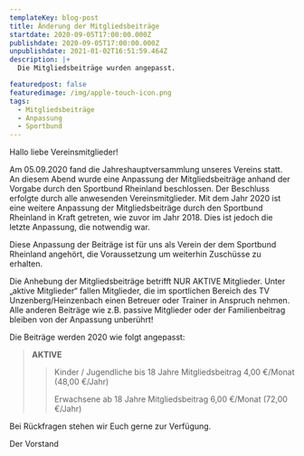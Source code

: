 ```yaml
---
templateKey: blog-post
title: Änderung der Mitgliedsbeiträge
startdate: 2020-09-05T17:00:00.000Z
publishdate: 2020-09-05T17:00:00.000Z
unpublishdate: 2021-01-02T16:51:59.464Z
description: |+
  Die Mitgliedsbeiträge wurden angepasst.

featuredpost: false
featuredimage: /img/apple-touch-icon.png
tags:
  - Mitgliedsbeiträge
  - Anpassung
  - Sportbund
---
```

Hallo liebe Vereinsmitglieder! 

Am 05.09.2020 fand die Jahreshauptversammlung unseres Vereins statt. An diesem Abend wurde eine Anpassung der Mitgliedsbeiträge anhand der Vorgabe durch den Sportbund Rheinland beschlossen. Der Beschluss erfolgte durch alle anwesenden Vereinsmitglieder. Mit dem Jahr 2020 ist eine weitere Anpassung der Mitgliedsbeiträge durch den Sportbund Rheinland in Kraft getreten, wie zuvor im Jahr 2018. Dies ist jedoch die letzte Anpassung, die notwendig war.

Diese Anpassung der Beiträge ist für uns als Verein der dem Sportbund Rheinland angehört, die Voraussetzung um weiterhin Zuschüsse zu erhalten.

Die Anhebung der Mitgliedsbeiträge betrifft NUR AKTIVE Mitglieder. Unter „aktive Mitglieder“ fallen Mitglieder, die im sportlichen Bereich des TV Unzenberg/Heinzenbach einen Betreuer oder Trainer in Anspruch nehmen. Alle anderen Beiträge wie z.B. passive Mitglieder oder der Familienbeitrag bleiben von der Anpassung unberührt!

Die Beiträge werden 2020 wie folgt angepasst:

> **AKTIVE** 
>
> > Kinder / Jugendliche bis 18 Jahre Mitgliedsbeitrag 4,00 €/Monat (48,00 €/Jahr) 
> >
> > Erwachsene ab 18 Jahre Mitgliedsbeitrag 6,00 €/Monat (72,00 €/Jahr)

Bei Rückfragen stehen wir Euch gerne zur Verfügung. 

Der Vorstand